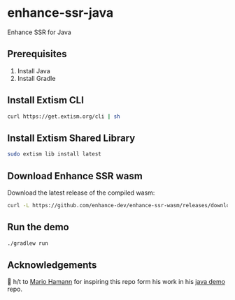 # enhance-ssr-java

Enhance SSR for Java

## Prerequisites

1. Install Java
2. Install Gradle

## Install Extism CLI

```sh
curl https://get.extism.org/cli | sh
```

## Install Extism Shared Library

```sh
sudo extism lib install latest
```

## Download Enhance SSR wasm

Download the latest release of the compiled wasm:

```sh
curl -L https://github.com/enhance-dev/enhance-ssr-wasm/releases/download/v0.0.3/enhance-ssr.wasm.gz | gunzip > enhance-ssr.wasm
```

## Run the demo

```sh
./gradlew run
```

## Acknowledgements

🎩 h/t to [Mario Hamann](https://github.com/mariohamann) for inspiring this repo form his work in his [java demo](https://github.com/mariohamann/enhance-ssr-wasm/tree/experiment/extism/java-demo) repo.


